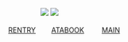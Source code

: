 
ㅤㅤㅤㅤㅤㅤ‎ ㅤㅤ‎ㅤ ![](https://komarev.com/ghpvc/?username=3OO8)
![](https://file.garden/aADASQgY3QmuIjC3/Untitled37_20250605160605.png)

‎ ‎ ‎ ‎ ‎ ‎ ‎ ‎ ‎ ‎‎ ‎ ‎ ‎ ‎  ‎ [RENTRY](https://rentry.co/q3e2ymkz) ‎ ‎ ‎ ‎‎ ‎ ‎‎ ‎ ‎ [ATABOOK‎](https://ohshc.atabook.org) ‎ ‎ ‎ ‎ ‎ ‎ ‎‎ ‎  [MAIN](https://github.com/KyoyaOotori)ㅤㅤㅤㅤㅤㅤㅤㅤㅤㅤㅤㅤ
<!--
**3OO8/3OO8** is a ✨ _special_ ✨ repository because its `README.md` (this file) appears on your GitHub profile.

Here are some ideas to get you started:

- 🔭 I’m currently working on ...
- 🌱 I’m currently learning ...
- 👯 I’m looking to collaborate on ...
- 🤔 I’m looking for help with ...
- 💬 Ask me about ...
- 📫 How to reach me: ...
- 😄 Pronouns: ...
- ⚡ Fun fact: ...
-->
